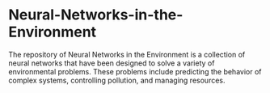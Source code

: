 # Neural-Networks-in-the-Environment
The repository of Neural Networks in the Environment is a collection of neural networks that have been designed to solve a variety of environmental problems. These problems include predicting the behavior of complex systems, controlling pollution, and managing resources.
